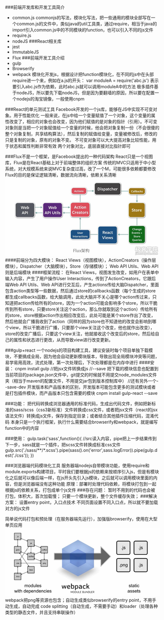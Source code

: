 ###前端开发库和开发工具简介
* common.js
commonjs的写法，模块化写法，把一些通用的模块全部写在一个common.js的文件中，类似java的util工具类，通过require，相当于java的import引入common.js中的不同模块的function，也可以引入不同的js文件
* require.js
* nodeJS
###React相关库
* jest
* ImmutableJS
* Flux
###前端开发工具介绍
* gulp
* Browserify
* webpack
模块化开发js，根据设计把function模块化，在不同的js中在头部require进一个来，例如在a.js的开头：
var moduleA = require('abc.js') 
表示要引入abc.js作为依赖，此时abc.js就可以调用moduleA中的方法
极多插件基于nodeJS，所以要先下载nodeJS，但是因为要翻墙的原因，所以要在配置一个nodejs的淘宝镜像，一般使用cnpm

###React的单元测试工具
Facebook开发的一个js库，能够在JS中实现不可变对象。用于性能优化
一般来说，在js中给一个变量赋值了一个对象，这个变量的属性改变了，相应的对象也会改变，因为他们赋值的是对象的指针（引用）。不可变对象则是当把一个对象赋值给一个变量的时候，他会把对象复制一份（不会很傻的整个对象复制，共享结构算法），然后复制的赋值给变量，变量被修改后，修改的只是复制的对象，原有的对象不变。
不可变对象可以大大提高对象比较性能，用于状态和属性判断非常有效
两个对象对比，底层直接对比指针即可

###Flux不是一个框架，是Facebook提出的一种代码架构
React只是一个视图库，Flux是在React基础上对于前端整体的组织方案
传统的MVC只适用于中小型系统，对大规模系统来说MVC复杂度过高，改了一个M，可能很多依赖都要修改
Flux的目的是保证逻辑清晰，数据流向清晰，依赖关系清晰
![image](../img/flux.jpg)
####前端分为四大模块：
React Views（视图模块），ActionCreators（操作层模块），Dispatcher（大脑模块），Store（存储模块）；
Web API Utils、Web API则是后端模块
####框架流程：
在React Views，视图发生改变，如用户在表单中输入内容，产生了用户操作User Interactions，传到了ActionCreators，它跟后端Web API Utils、Web API进行交互后，产生actions传给大脑Dispatcher，里面包含action类型等一些数据，然后通过store的callbacks函数（每个生成的store都生成callbacks函数，给大脑调用，此处大脑并不关心是哪个action传过来，只知道把action传给所有的store，因为一个action可能会影响多个store，所以干脆传到所有store，只要store关注这个action，那么你就取到这个action）传给所有的store，store根据action作出相应改变后，此处可能是某个store作出了改变，然后他就会广播我收到了action（同样的因为store也不知道他的改变会影响到哪个view，所以干脆进行广播，只要那个view关注这个改变，他也就作出改变），store的改变广播后，只要这个view关注，他就接收这个改变后的store，然后给自己的属性和状态进行更改，从而导致view进行改变更新。



###gulp+react
一个nodejs的项目构建工具，建议安装时每个项目单独下载模块，不要搞成全局，因为他会自动更新模块版本，导致出现全局模块冲突等问题，易学易用高效，流式处理，第一次处理后，下次处理都是在内存中进行
####安装：
cnpm install gulp
//把jsx文件转换成js
//--save 把下载的模块信息也配置到当前项目的package.json文件中，git提交的时候就不用提交node_modules文件夹（相当于maven的配置文件，不用提交jar包到版本控制库中）
//还有另外一个--save-dev 开发版本和产品版本的区别，开发版本可能包含更多的测试模块或者是打包插件模块，而产品版本只包含需要的模块
cnpm install gulp-react --save

###功能：
把代码转换成浏览器通用的标准代码，生成出代码文件，例如把新标准的sass/scss（css3新标准）文件转换成css文件，或者把jsx文件（react的jsx语法文件）转换成js文件，保存到指定目录；或者结合其他插件压缩代码，混淆代码
本身只是一个执行框架，执行什么需要结合browserify和webpack，就是编写function中的内容

###使用：
gulp.task('sass',function(){
    //src读入内容，pipe把上一步结果传到下一步，sass就是一个插件，把scss文件转换成标准css文件
    gulp.src('./sass/**/*.scss').pipe(sass().on('error',sass.logError)).pipe(gulp.dest('./css'));
})


###浏览器端代码模块化工具
服务器端nodejs自带模块功能，使用require和module.exports构建项目，平时我们要根据js的依赖来按顺序引入js，但是有模块化之后就可以像后端一样，在js开头先引入js模块，之后就可以调用模块里面的内容，但是浏览器端没有这种功能
原理：部署时处理代码依赖，将模块打包到一起
根据js的依赖关系，打包成单个js文件
###存在问题：
暂时不用到的代码也会被打包，体积大，首次加载慢；
只要一个模块更新，整个文件缓存失效；
###解决方案：
设置entry point，入口点技术
不同页面设置不同入口点，所以就不要加载对方的js文件



简单说代码打包和预处理（在服务器端先运行），加强版browserify，使用在大型单页应用
![image](../img/webpack.jpg)
webpack把png等资源也包含；自动生成类似browserify的entry point，不用手动生成，自动完成
code splitting（自动生成，不需要手动）和loader（处理各种类型的静态文件，并且支持串联操作）



